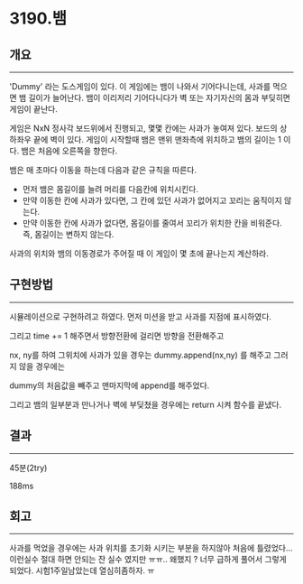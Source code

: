 # 3190.뱀


## 개요

---



'Dummy' 라는 도스게임이 있다. 이 게임에는 뱀이 나와서 기어다니는데, 사과를 먹으면 뱀 길이가 늘어난다. 뱀이 이리저리 기어다니다가 벽 또는 자기자신의 몸과 부딪히면 게임이 끝난다.

게임은 NxN 정사각 보드위에서 진행되고, 몇몇 칸에는 사과가 놓여져 있다. 보드의 상하좌우 끝에 벽이 있다. 게임이 시작할때 뱀은 맨위 맨좌측에 위치하고 뱀의 길이는 1 이다. 뱀은 처음에 오른쪽을 향한다.

뱀은 매 초마다 이동을 하는데 다음과 같은 규칙을 따른다.

- 먼저 뱀은 몸길이를 늘려 머리를 다음칸에 위치시킨다.
- 만약 이동한 칸에 사과가 있다면, 그 칸에 있던 사과가 없어지고 꼬리는 움직이지 않는다.
- 만약 이동한 칸에 사과가 없다면, 몸길이를 줄여서 꼬리가 위치한 칸을 비워준다. 즉, 몸길이는 변하지 않는다.

사과의 위치와 뱀의 이동경로가 주어질 때 이 게임이 몇 초에 끝나는지 계산하라.

## 구현방법

---

시뮬레이션으로 구현하려고 하였다. 먼저 미션을 받고 사과를 지점에 표시하였다.

그리고 time += 1 해주면서 방향전환에 걸리면 방향을 전환해주고

nx, ny를 하여 그위치에 사과가 있을 경우는 dummy.append(nx,ny) 를 해주고 그러지 않을 경우에는

dummy의 처음값을 빼주고 맨마지막에 append를 해주었다.

그리고 뱀의 일부분과 만나거나 벽에 부딪쳤을 경우에는 return 시켜 함수를 끝냈다.

 

## 결과

---

45분(2try)

188ms

## 회고

---

사과를 먹었을 경우에는 사과 위치를 초기화 시키는 부분을 하지않아 처음에 틀렸었다... 이런실수 절대 하면 안되는 잔 실수 였지만 ㅠㅠ.. 왜했지 ? 너무 급하게 풀어서 그렇게 되었다. 시험1주일남았는데 열심히좀하자. ㅠ